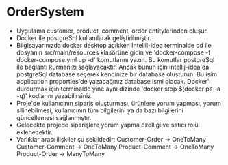 # OrderSystem
- Uygulama customer, product, comment, order entitylerinden oluşur.
- Docker ile postgreSql kullanılarak geliştirilmiştir.
- Bilgisayarınızda docker desktop açıkken Intellij-idea terminalde cd ile dosyanın src/main/resources klasörüne gidin ve 'docker-compose -f docker-compose.yml up -d' komutlarını yazın. Bu komutlar postgreSql ile bağlantı kurmanızı sağlayacaktır. Ancak bunun için intellij-idea'da postgreSql database seçerek kendinize bir database oluşturun. Bu isim application proporties'de yazacağınız database ismi olacak. Docker'ı durdurmak için terminalde yine aynı dizinde 'docker stop $(docker ps -a -q)' kodlarını yazabilirsiniz.
- Proje'de kullanıcının sipariş oluşturması, ürünlere yorum yapması, yorum silinebilmesi, kullanıcının tüm bilgilerini ya da bazı bilgilerini güncellemesi sağlanmıştır.
- Gelecekte projede siparişlere yorum yapma özelliği ve satıcı rolü eklenecektir.
- Varlıklar arası ilişkiler şu şekildedir:
    Customer-Order -> OneToMany
    Customer-Comment -> OneToMany
    Product-Comment -> OneToMany
    Product-Order -> ManyToMany
  
